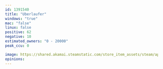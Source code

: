 ```yaml
---
id: 1391540
title: "Uberlaufer"
windows: "true"
mac: "false"
linux: false
positive: 62
negative: 10
estimated_owners: "0 - 20000"
peak_ccu: 0

image: https://shared.akamai.steamstatic.com/store_item_assets/steam/apps/1391540/header.jpg?t=1674936664
opinions:
---
```


